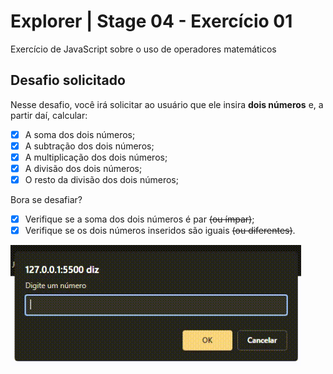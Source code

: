 # Explorer | Stage 04 - Exercício 01

Exercício de JavaScript sobre o uso de operadores matemáticos

## Desafio solicitado

Nesse desafio, você irá solicitar ao usuário que ele insira **dois números** e, a partir daí, calcular:

-   [x] A soma dos dois números;
-   [x] A subtração dos dois números;
-   [x] A multiplicação dos dois números;
-   [x] A divisão dos dois números;
-   [x] O resto da divisão dos dois números;

Bora se desafiar?

-   [x] Verifique se a soma dos dois números é par ~~(ou ímpar)~~;
-   [x] Verifique se os dois números inseridos são iguais ~~(ou diferentes)~~.

<img src="./img/running.gif" alt="Código rodando">
